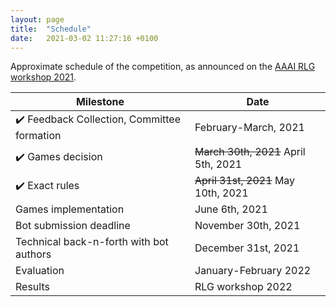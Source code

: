 ```yaml
---
layout: page
title:  "Schedule"
date:   2021-03-02 11:27:16 +0100
---
```


Approximate schedule of the competition, as announced on the [AAAI RLG workshop 2021](http://aaai-rlg.mlanctot.info/).

| Milestone                                   | Date
| ------------------------------------------- | ------------------------------------
| ✔️ Feedback Collection, Committee formation | February-March, 2021
| ✔️ Games decision                           | ~~March 30th, 2021~~ April 5th, 2021
| ✔️ Exact rules                              | ~~April 31st, 2021~~ May 10th, 2021
| Games implementation                        | June 6th, 2021
| Bot submission deadline                     | November 30th, 2021
| Technical back-n-forth with bot authors     | December 31st, 2021
| Evaluation                                  | January-February 2022
| Results                                     | RLG workshop 2022

